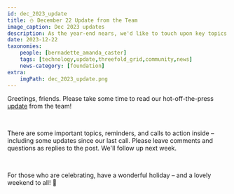 ```yaml
---
id: dec_2023_update
title: ⛄️ December 22 Update from the Team
image_caption: Dec 2023 updates
description: As the year-end nears, we'd like to touch upon key topics. Please review the latest updates since our last community call.
date: 2023-12-22
taxonomies:
    people: [bernadette_amanda_caster]
    tags: [technology,update,threefold_grid,community,news]
    news-category: [foundation]
extra:
    imgPath: dec_2023_update.png
---
```


Greetings, friends. Please take some time to read our hot-off-the-press [update](https://forum.threefold.io/t/december-22-2023-update-from-the-team/4170) from the team!

<br/>

There are some important topics, reminders, and calls to action inside – including some updates since our last call. Please leave comments and questions as replies to the post. We'll follow up next week.

<br/>

For those who are celebrating, have a wonderful holiday – and a lovely weekend to all! 🎄